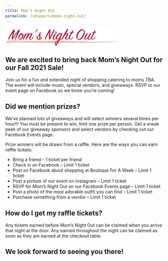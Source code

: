 ```yaml
---
title: Mom's Night Out
permalink: /shoppers/moms-night-out/
---
```


![Moms Night Out](/img/header_MomsNightOut_singularApostrophe.png "Moms Night Out")

## We are excited to bring back Mom’s Night Out for our Fall 2021 Sale!

Join us for a fun and extended night of shopping catering to moms TBA. The event will include music, special vendors, and giveaways. RSVP to our event page on Facebook so we know you’re coming!

## Did we mention prizes?

We’ve planned lots of giveaways and will select winners several times per hour!!! You must be present to win, limit one prize per person. Get a sneak peek of our giveaway sponsors and select vendors by checking out our Facebook Events page.

Prize winners will be drawn from a raffle. Here are the ways you can earn raffle tickets:

* Bring a friend – 1 ticket per friend
* Check in on Facebook – Limit 1 ticket
* Post on Facebook about shopping at Boutique For A Week – Limit 1 ticket
* Post a picture of our event on Instagram – Limit 1 ticket
* RSVP for Mom’s Night Out on our Facebook Events page – Limit 1 ticket
* Post a photo of the most adorable outfit you can find – Limit 1 ticket
* Purchase something from a vendor – Limit 1 ticket

## How do I get my raffle tickets?

Any tickets earned before Mom’s Night Out can be claimed when you arrive that night at the door. Any earned throughout the night can be claimed as soon as they are earned at the checkout table.

## We look forward to seeing you there!
